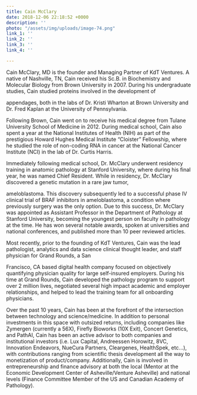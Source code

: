 ```yaml
---
title: Cain McClary
date: 2018-12-06 22:18:52 +0000
description: ''
photo: "/assets/img/uploads/image-74.png"
link_1: ''
link_2: ''
link_3: ''
link_4: ''

---
```

Cain McClary, MD is the founder and Managing Partner of KdT Ventures. A native of Nashville, TN, Cain received his Sc.B. in Biochemistry and Molecular Biology from Brown University in 2007. During his undergraduate studies, Cain studied proteins involved in the development of

appendages, both in the labs of Dr. Kristi Wharton at Brown University and Dr. Fred Kaplan at the University of Pennsylvania.

Following Brown, Cain went on to receive his medical degree from Tulane University School of Medicine in 2012. During medical school, Cain also spent a year at the National Institutes of Health (NIH) as part of the prestigious Howard Hughes Medical Institute “Cloister” Fellowship, where he studied the role of non-coding RNA in cancer at the National Cancer Institute (NCI) in the lab of Dr. Curtis Harris.

Immediately following medical school, Dr. McClary underwent residency training in anatomic pathology at Stanford University, where during his final year, he was named Chief Resident. While in residency, Dr. McClary discovered a genetic mutation in a rare jaw tumor,

ameloblastoma. This discovery subsequently led to a successful phase IV clinical trial of BRAF inhibitors in ameloblastoma, a condition where previously surgery was the only option. Due to this success, Dr. McClary was appointed as Assistant Professor in the Department of Pathology at Stanford University, becoming the youngest person on faculty in pathology at the time. He has won several notable awards, spoken at universities and national conferences, and published more than 10 peer reviewed articles.

Most recently, prior to the founding of KdT Ventures, Cain was the lead pathologist, analytics and data science clinical thought leader, and staff physician for Grand Rounds, a San

Francisco, CA based digital health company focused on objectively quantifying physician quality for large self-insured employers. During his time at Grand Rounds, Cain developed the pathology program to support over 2 million lives, negotiated several high impact academic and employer relationships, and helped to lead the training team for all onboarding physicians.

Over the past 10 years, Cain has been at the forefront of the intersection between technology and science/medicine. In addition to personal investments in this space with outsized returns, including companies like Zymergen (currently a 56X), Firefly Bioworks (10X Exit), Concert Genetics, and PathAI, Cain has been an active advisor to both companies and institutional investors (i.e. Lux Capital, Andreessen Horowitz, 8VC, Innovation Endeavors, NueCura Partners, Cleargenes, HealthSpek, etc...), with contributions ranging from scientific thesis development all the way to monetization of product/company. Additionally, Cain is involved in entrepreneurship and finance advisory at both the local (Mentor at the Economic Development Center of Asheville/Venture Asheville) and national levels (Finance Committee Member of the US and Canadian Academy of Pathology).
